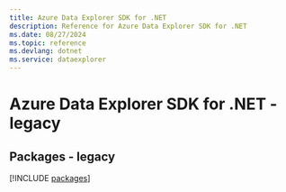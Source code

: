 ```yaml
---
title: Azure Data Explorer SDK for .NET
description: Reference for Azure Data Explorer SDK for .NET
ms.date: 08/27/2024
ms.topic: reference
ms.devlang: dotnet
ms.service: dataexplorer
---
```

# Azure Data Explorer SDK for .NET - legacy
## Packages - legacy
[!INCLUDE [packages](data-explorer-index.md)]